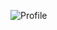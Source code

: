 ![Profile](https://readme-typing-svg.herokuapp.com?font=Fira+Code+Retina&size=16&color=58A6FF&vCenter=true&multiline=true&width=600&height=80&lines=Hi+there%2C+nice+to+meet+you!;I'm+interested+in+Typescript%2C+React%2C+Zustand+and+Stitches.;Let's+make+the+world+a+better+place!)
